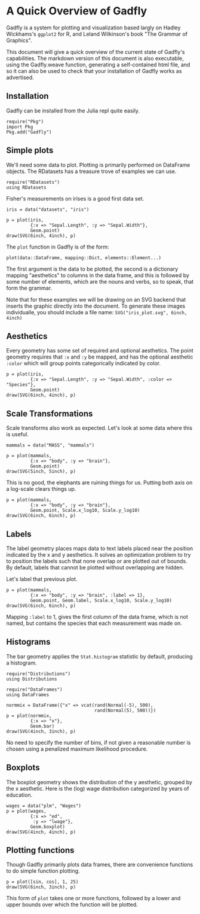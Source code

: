 
# A Quick Overview of Gadfly

Gadfly is a system for plotting and visualization based largly on Hadley
Wickhams's `ggplot2` for R, and Leland Wilkinson's book "The Grammar of
Graphics".

This document will give a quick overview of the current state of Gadfly's
capabilities. The markdown version of this document is also executable, using
the Gadfly.weave function, generating a self-contained html file, and so it can
also be used to check that your installation of Gadfly works as advertised.

## Installation

Gadfly can be installed from the Julia repl quite easily.

```{.julia execute="false"}
require("Pkg")
import Pkg
Pkg.add("Gadfly")
```

## Simple plots

We'll need some data to plot. Plotting is primarily performed on DataFrame
objects. The RDatasets has a treasure trove of examples we can use.

```{.julia}
require("RDatasets")
using RDatasets
```

Fisher's measurements on irises is a good first data set.

```{.julia .img}
iris = data("datasets", "iris")

p = plot(iris,
         {:x => "Sepal.Length", :y => "Sepal.Width"},
         Geom.point)
draw(SVG(6inch, 4inch), p)
```

The `plot` function in Gadfly is of the form:

```{.julia execute="false"}
plot(data::DataFrame, mapping::Dict, elements::Element...)
```

The first argument is the data to be plotted, the second is a dictionary
mapping "aesthetics" to columns in the data frame, and this is followed by some
number of elements, which are the nouns and verbs, so to speak, that form the
grammar.

Note that for these examples we will be drawing on an SVG backend that inserts
the graphic directly into the document. To generate these images individualle,
you should include a file name: `SVG("iris_plot.svg", 6inch, 4inch)`

## Aesthetics

Every geometry has some set of required and optional aesthetics. The point
geometry requires that `:x` and `:y` be mapped, and has the optional aesthetic
`:color` which will group points categorically indicated by color.

```{.julia .img}
p = plot(iris,
         {:x => "Sepal.Length", :y => "Sepal.Width", :color => "Species"},
         Geom.point)
draw(SVG(6inch, 4inch), p)
```

## Scale Transformations

Scale transforms also work as expected. Let's look at some data where this is
useful.

```{.julia .img}
mammals = data("MASS", "mammals")

p = plot(mammals,
         {:x => "body", :y => "brain"},
         Geom.point)
draw(SVG(5inch, 5inch), p)
```

This is no good, the elephants are ruining things for us. Putting both axis on a
log-scale clears things up.

```{.julia .img}
p = plot(mammals,
         {:x => "body", :y => "brain"},
         Geom.point, Scale.x_log10, Scale.y_log10)
draw(SVG(6inch, 6inch), p)
```

## Labels

The label geometry places maps data to text labels placed near the position
indicated by the x and y aesthetics. It solves an optimization problem to try to
position the labels such that none overlap or are plotted out of bounds. By
default, labels that cannot be plotted without overlapping are hidden.

Let's label that previous plot.

```{.julia .img}
p = plot(mammals,
         {:x => "body", :y => "brain", :label => 1},
         Geom.point, Geom.label, Scale.x_log10, Scale.y_log10)
draw(SVG(6inch, 6inch), p)
```

Mapping `:label` to 1, gives the first column of the data frame, which is not
named, but contains the species that each measurement was made on.


## Histograms

The bar geometry applies the `Stat.histogram` statistic by default, producing a
histogram.

```{.julia .img}
require("Distributions")
using Distributions

require("DataFrames")
using DataFrames

normmix = DataFrame({"x" => vcat(rand(Normal(-5), 500),
                                 rand(Normal(5), 500))})
p = plot(normmix,
         {:x => "x"},
         Geom.bar)
draw(SVG(4inch, 3inch), p)
```

No need to specify the number of bins, if not given a reasonable number is
chosen using a penalized maximum likelihood procedure.


## Boxplots

The boxplot geometry shows the distribution of the y aesthetic, grouped by the x
aesthetic. Here is the (log) wage distribution categorized by years of education.

```{.julia .img}
wages = data("plm", "Wages")
p = plot(wages,
         {:x => "ed",
          :y => "lwage"},
         Geom.boxplot)
draw(SVG(4inch, 4inch), p)
```

## Plotting functions

Though Gadfly primarily plots data frames, there are convenience functions to do
simple function plotting.

```{.julia .img}
p = plot([sin, cos], 1, 25)
draw(SVG(6inch, 3inch), p)
```

This form of `plot` takes one or more functions, followed by a lower and upper
bounds over which the function will be plotted.

